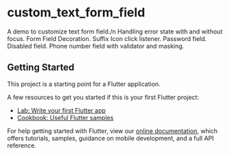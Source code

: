 # custom_text_form_field

A demo to customize text form field./n
Handling error state with and without focus.
Form Field Decoration.
Suffix Icon click listener.
Password field.
Disabled field.
Phone number field with validator and masking.


## Getting Started

This project is a starting point for a Flutter application.

A few resources to get you started if this is your first Flutter project:

- [Lab: Write your first Flutter app](https://flutter.dev/docs/get-started/codelab)
- [Cookbook: Useful Flutter samples](https://flutter.dev/docs/cookbook)

For help getting started with Flutter, view our
[online documentation](https://flutter.dev/docs), which offers tutorials,
samples, guidance on mobile development, and a full API reference.
